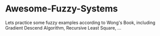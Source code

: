 # Awesome-Fuzzy-Systems
Lets practice some fuzzy examples according to Wong's Book, including Gradient Descend Algorithm, Recursive Least Square, ...
